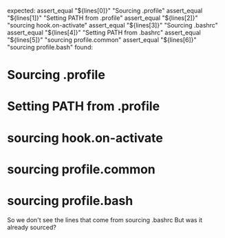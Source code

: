 expected:
  assert_equal "${lines[0]}" "Sourcing .profile"
  assert_equal "${lines[1]}" "Setting PATH from .profile"
  assert_equal "${lines[2]}" "sourcing hook.on-activate"
  assert_equal "${lines[3]}" "Sourcing .bashrc"
  assert_equal "${lines[4]}" "Setting PATH from .bashrc"
  assert_equal "${lines[5]}" "sourcing profile.common"
  assert_equal "${lines[6]}" "sourcing profile.bash"
found:
# Sourcing .profile
# Setting PATH from .profile
# sourcing hook.on-activate
# sourcing profile.common
# sourcing profile.bash

So we don't see the lines that come from sourcing .bashrc
But was it already sourced?
